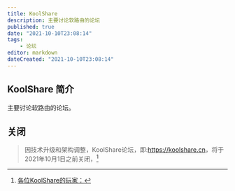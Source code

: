 ```yaml
---
title: KoolShare
description: 主要讨论软路由的论坛
published: true
date: "2021-10-10T23:08:14"
tags:
    - 论坛
editor: markdown
dateCreated: "2021-10-10T23:08:14"
---
```


## KoolShare 简介

主要讨论软路由的论坛。

## 关闭

> 因技术升级和架构调整，KoolShare论坛，即:<https://koolshare.cn>，将于2021年10月1日之前关闭，[^20211003010331]

[^20211003010331]: [各位KoolShare的玩家：](https://web.archive.org/web/20211003010331/https://koolshare.cn/portal.php)

